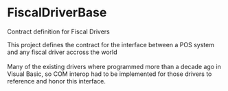 # FiscalDriverBase
Contract definition for Fiscal Drivers

This project defines the contract for the interface between a POS system and any fiscal driver accross the world <br>
<br>
Many of the existing drivers where programmed more than a decade ago in Visual Basic, so COM interop had to be implemented for those drivers to reference and honor this interface.
